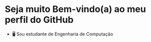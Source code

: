 # Seja muito Bem-vindo(a) ao meu perfil do GitHub 
- 🖥️  Sou estudante de Engenharia de Computação
 
